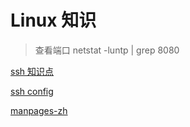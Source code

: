 # Linux 知识
> 查看端口 netstat -luntp | grep 8080

[ssh 知识点](https://blog.csdn.net/weixin_33937499/article/details/85847674) 

[ssh config](https://blog.51cto.com/xujpxm/1717862)

[manpages-zh](https://manpages.debian.org/buster/manpages-zh/index.html)

